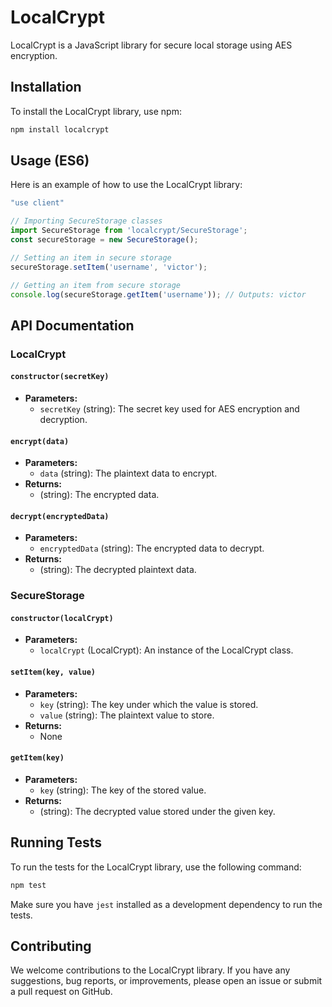 
# LocalCrypt

LocalCrypt is a JavaScript library for secure local storage using AES encryption.

## Installation

To install the LocalCrypt library, use npm:

```bash
npm install localcrypt
```

## Usage (ES6)

Here is an example of how to use the LocalCrypt library:

```javascript
"use client"

// Importing SecureStorage classes
import SecureStorage from 'localcrypt/SecureStorage';
const secureStorage = new SecureStorage();

// Setting an item in secure storage
secureStorage.setItem('username', 'victor');

// Getting an item from secure storage
console.log(secureStorage.getItem('username')); // Outputs: victor

```

## API Documentation

### LocalCrypt

#### `constructor(secretKey)`

- **Parameters:**
  - `secretKey` (string): The secret key used for AES encryption and decryption.

#### `encrypt(data)`

- **Parameters:**
  - `data` (string): The plaintext data to encrypt.
- **Returns:**
  - (string): The encrypted data.

#### `decrypt(encryptedData)`

- **Parameters:**
  - `encryptedData` (string): The encrypted data to decrypt.
- **Returns:**
  - (string): The decrypted plaintext data.

### SecureStorage

#### `constructor(localCrypt)`

- **Parameters:**
  - `localCrypt` (LocalCrypt): An instance of the LocalCrypt class.

#### `setItem(key, value)`

- **Parameters:**
  - `key` (string): The key under which the value is stored.
  - `value` (string): The plaintext value to store.
- **Returns:**
  - None

#### `getItem(key)`

- **Parameters:**
  - `key` (string): The key of the stored value.
- **Returns:**
  - (string): The decrypted value stored under the given key.

## Running Tests

To run the tests for the LocalCrypt library, use the following command:

```bash
npm test
```

Make sure you have `jest` installed as a development dependency to run the tests.

## Contributing

We welcome contributions to the LocalCrypt library. If you have any suggestions, bug reports, or improvements, please open an issue or submit a pull request on GitHub.

```
